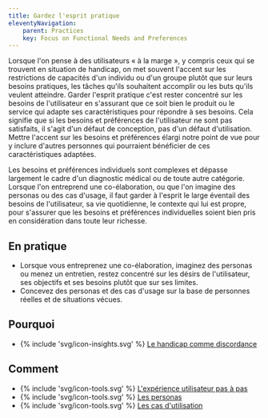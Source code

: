 ```yaml
---
title: Gardez l'esprit pratique
eleventyNavigation:
    parent: Practices
    key: Focus on Functional Needs and Preferences
---
```


Lorsque l'on pense à des utilisateurs « à la marge », y compris ceux qui se trouvent en situation de handicap, on met
souvent l'accent sur les restrictions de capacités d'un individu ou d'un groupe plutôt que sur leurs besoins pratiques,
les tâches qu'ils souhaitent accomplir ou les buts qu'ils veulent atteindre. Garder l'esprit pratique c'est rester
concentré sur les besoins de l'utilisateur en s'assurant que ce soit bien le produit ou le service qui adapte ses
caractéristiques pour répondre à ses besoins. Cela signifie que si les besoins et préférences de l'utilisateur ne sont
pas satisfaits, il s'agit d'un défaut de conception, pas d'un défaut d'utilisation. Mettre l'accent sur les besoins et
préférences élargi notre point de vue pour y inclure d'autres personnes qui pourraient bénéficier de ces
caractéristiques adaptées.

Les besoins et préférences individuels sont complexes et dépasse largement le cadre d'un diagnostic médical ou de toute
autre catégorie. Lorsque l'on entreprend une co-élaboration, ou que l'on imagine des personas ou des cas d'usage, il
faut garder à l'esprit le large éventail des besoins de l'utilisateur, sa vie  quotidienne, le contexte qui lui est
propre, pour s'assurer que les besoins et préférences individuelles soient bien pris en considération dans toute leur
richesse.

## En pratique

* Lorsque vous entreprenez une co-élaboration, imaginez des personas ou menez un entretien, restez concentré sur les
  désirs de l'utilisateur, ses objectifs et ses besoins plutôt que sur ses limites.
* Concevez des personas et des cas d'usage sur la base de personnes réelles et de situations vécues.

## Pourquoi

* {% include 'svg/icon-insights.svg' %} [Le handicap comme discordance](../../idees/le-handicap-comme-discordance/)

## Comment

* {% include 'svg/icon-tools.svg' %} [L'expérience utilisateur pas à pas](../../outils/lexperience-utilisateur-pas-a-pas/)
* {% include 'svg/icon-tools.svg' %} [Les personas](../../outils/les-personas/)
* {% include 'svg/icon-tools.svg' %} [Les cas d'utilisation](../../outils/les-cas-dutilisation/)
